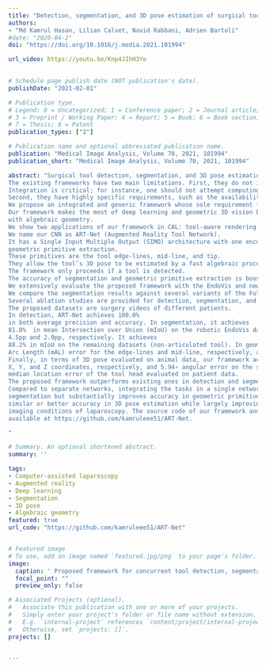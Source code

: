 ```yaml
---
title: "Detection, segmentation, and 3D pose estimation of surgical tools using convolutional neural networks and algebraic geometry"
authors:
- "Md Kamrul Hasan, Lilian Calvet, Navid Rabbani, Adrien Bartoli"
#date: "2020-04-2"
doi: "https://doi.org/10.1016/j.media.2021.101994"

url_video: https://youtu.be/Knp4JIhH3Yo
 

# Schedule page publish date (NOT publication's date).
publishDate: "2021-02-01"

# Publication type.
# Legend: 0 = Uncategorized; 1 = Conference paper; 2 = Journal article;
# 3 = Preprint / Working Paper; 4 = Report; 5 = Book; 6 = Book section;
# 7 = Thesis; 8 = Patent
publication_types: ["2"]

# Publication name and optional abbreviated publication name.
publication: "Medical Image Analysis, Volume 70, 2021, 101994"
publication_short: "Medical Image Analysis, Volume 70, 2021, 101994"

abstract: "Surgical tool detection, segmentation, and 3D pose estimation are crucial components in Computer-Assisted Laparoscopy (CAL).
The existing frameworks have two main limitations. First, they do not integrate all three components. 
Integration is critical; for instance, one should not attempt computing pose if detection is negative. 
Second, they have highly specific requirements, such as the availability of a CAD model. 
We propose an integrated and generic framework whose sole requirement for the 3D pose is that the tool shaft is cylindrical. 
Our framework makes the most of deep learning and geometric 3D vision by combining a proposed Convolutional Neural Network (CNN) 
with algebraic geometry. 
We show two applications of our framework in CAL: tool-aware rendering in Augmented Reality (AR) and tool-based 3D measurement. 
We name our CNN as ART-Net (Augmented Reality Tool Network). 
It has a Single Input Multiple Output (SIMO) architecture with one encoder and multiple decoders to achieve detection, segmentation, and 
geometric primitive extraction. 
These primitives are the tool edge-lines, mid-line, and tip. 
They allow the tool’s 3D pose to be estimated by a fast algebraic procedure. 
The framework only proceeds if a tool is detected. 
The accuracy of segmentation and geometric primitive extraction is boosted by a new Full resolution feature map Generator (FrG). 
We extensively evaluate the proposed framework with the EndoVis and new proposed datasets. 
We compare the segmentation results against several variants of the Fully Convolutional Network (FCN) and U-Net. 
Several ablation studies are provided for detection, segmentation, and geometric primitive extraction. 
The proposed datasets are surgery videos of different patients.
In detection, ART-Net achieves 100.0%
in both average precision and accuracy. In segmentation, it achieves 
81.0%  in mean Intersection over Union (mIoU) on the robotic EndoVis dataset (articulated tool), where it outperforms both FCN and U-Net, by 
4.5pp and 2.9pp, respectively. It achieves 
88.2% in mIoU on the remaining datasets (non-articulated tool). In geometric primitive extraction, ART-Net achieves 2.45 degree and 2.23 degree in mean 
Arc Length (mAL) error for the edge-lines and mid-line, respectively, and 9.3 pixels in mean Euclidean distance error for the tool-tip. 
Finally, in terms of 3D pose evaluated on animal data, our framework achieves 1.87 mm, 0.70 mm, and 4.80 mm mean absolute errors on the 
X, Y, and Z coordinates, respectively, and 5.94∘ angular error on the shaft orientation. It achieves 2.59 mm and 1.99 mm in mean and 
median location error of the tool head evaluated on patient data.
The proposed framework outperforms existing ones in detection and segmentation. 
Compared to separate networks, integrating the tasks in a single network preserves accuracy in detection and 
segmentation but substantially improves accuracy in geometric primitive extraction. Overall, our framework has 
similar or better accuracy in 3D pose estimation while largely improving robustness against the very challenging 
imaging conditions of laparoscopy. The source code of our framework and our annotated dataset will be made publicly 
available at https://github.com/kamruleee51/ART-Net.

"

# Summary. An optional shortened abstract.
summary: ''

tags:
- Computer-assisted laparoscopy
- Augmented reality
- Deep learning
- Segmentation
- 3D pose
- Algebraic geometry
featured: true
url_code: "https://github.com/kamruleee51/ART-Net"


# Featured image
# To use, add an image named `featured.jpg/png` to your page's folder.
image:
  caption: ' Proposed framework for concurrent tool detection, segmentation, and geometric primitive extraction'
  focal_point: ""
  preview_only: false

# Associated Projects (optional).
#   Associate this publication with one or more of your projects.
#   Simply enter your project's folder or file name without extension.
#   E.g. `internal-project` references `content/project/internal-project/index.md`.
#   Otherwise, set `projects: []`.
projects: []


---
```

